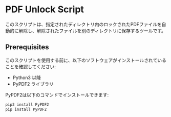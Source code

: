 # PDF Unlock Script

このスクリプトは、指定されたディレクトリ内のロックされたPDFファイルを自動的に解除し、解除されたファイルを別のディレクトリに保存するツールです。

## Prerequisites

このスクリプトを使用する前に、以下のソフトウェアがインストールされていることを確認してください:

- Python3 以降
- PyPDF2 ライブラリ

PyPDF2は以下のコマンドでインストールできます:

```bash
pip3 install PyPDF2
pip install PyPDF2
